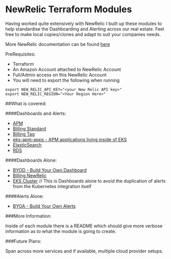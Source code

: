 # NewRelic Terraform Modules

Having worked quite extensively with NewRelic I built up these modules to help standardise the Dashboarding and Alerting across our real estate. Feel free to make local copies/clones and adapt to suit your companies needs.

More NewRelic documentation can be found [here](https://registry.terraform.io/providers/newrelic/newrelic/latest/docs)

PreRequisites:
- Terraform
- An Amazon Account attached to NewRelic Account
- Full/Admin access on this NewRelic Account
- You will need to export the following when running
```hcl
export NEW_RELIC_API_KEY="<your New Relic API key>"
export NEW_RELIC_REGION="<Your Region Here>"
```

##What is covered:

####Dashboards and Alerts:

- [APM](./modules/apm)
- [Billing Standard](./modules/billing/standard)
- [Billing Tag](./modules/billing/tag) 
- [eks-apm-apps - APM applications living inside of EKS](./modules/eks-apm-apps)
- [ElasticSearch](./modules/elasticsearch)
- [RDS](./modules/rds)

####Dashboards Alone:

- [BYOD - Build Your Own Dashboard](./modules/BYOD)
- [Billing NewRelic](./modules/billing/newrelic)
- [EKS Cluster](./modules/eks-cluster) // This is Dashboards alone to avoid the duplication of alerts from the Kubernetes integration itself

####Alerts Alone:

- [BYOA - Build Your Own Alerts](./modules/BYOA)

###More Information:

Inside of each module there is a README which should give more verbose information as to what the module is going to create. 


###Future Plans:

Span across more services and if available, multiple cloud provider setups. 